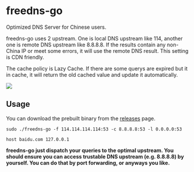# freedns-go

Optimized DNS Server for Chinese users.

freedns-go uses 2 upstream. One is local DNS upstream like 114, another one is remote DNS upstream like 8.8.8.8. If the results contain any non-China IP or meet some errors, it will use the remote DNS result. This setting is CDN friendly.

The cache policy is Lazy Cache. If there are some querys are expired but it in cache, it will return the old cached value and update it automatically.

![](https://pppublic.oss-cn-beijing.aliyuncs.com/pics/%E5%B1%8F%E5%B9%95%E5%BF%AB%E7%85%A7%202018-05-08%20%E4%B8%8B%E5%8D%889.49.36.png)

## Usage

You can download the prebuilt binary from the [releases](https://github.com/Chenyao2333/freedns-go/releases) page.

```
sudo ./freedns-go -f 114.114.114.114:53 -c 8.8.8.8:53 -l 0.0.0.0:53
```

```
host baidu.com 127.0.0.1
```

**freedns-go just dispatch your queries to the optimal upstream. You should ensure you can access trustable DNS upstream (e.g. 8.8.8.8) by yourself. You can do that by port forwarding, or anyways you like.**
